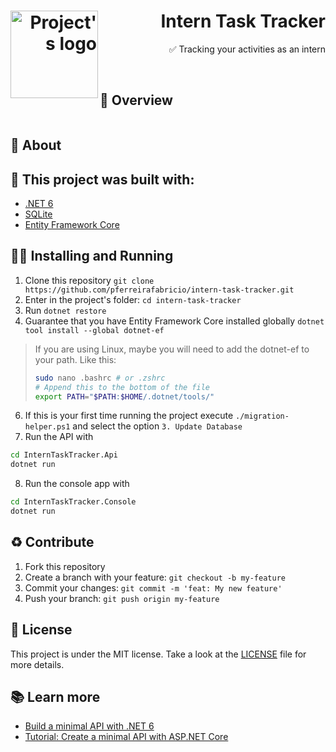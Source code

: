 <h1 align="right">
  <img alt="Project's logo" src="https://github.com/pferreirafabricio/intern-task-tracker/assets/42717522/fc06f417-9dd0-45de-9b7b-bf0fdf4ee723" width="140px" align="left" />
  Intern Task Tracker
</h1>

<p align="right">
  ✅ Tracking your activities as an intern
  <br />
</p>
<br/>

## 👀 Overview

<div>
  <img alt="" src="" width="" />
</div>

## 📖 About

## 🧱 This project was built with:

- [.NET 6](https://dotnet.microsoft.com/pt-br/download/dotnet/6.0)
- [SQLite](https://www.sqlite.org/index.html)
- [Entity Framework Core](https://github.com/dotnet/efcore)

## 🚶‍♂️ Installing and Running

1.  Clone this repository `git clone https://github.com/pferreirafabricio/intern-task-tracker.git`
2.  Enter in the project's folder: `cd intern-task-tracker`
3.  Run `dotnet restore`
4.  Guarantee that you have Entity Framework Core installed globally `dotnet tool install --global dotnet-ef`
> If you are using Linux, maybe you will need to add the dotnet-ef to your path.
> Like this:
> ```bash
> sudo nano .bashrc # or .zshrc
> # Append this to the bottom of the file
> export PATH="$PATH:$HOME/.dotnet/tools/"
> ```
6.  If this is your first time running the project execute `./migration-helper.ps1` and select the option `3. Update Database`
7.  Run the API with
```bash
cd InternTaskTracker.Api
dotnet run
```
8.  Run the console app with
```bash
cd InternTaskTracker.Console
dotnet run
```

## ♻ Contribute

1.  Fork this repository
2.  Create a branch with your feature: `git checkout -b my-feature`
3.  Commit your changes: `git commit -m 'feat: My new feature'`
4.  Push your branch: `git push origin my-feature`

## :page_with_curl: License

This project is under the MIT license. Take a look at the [LICENSE](LICENSE) file for more details.

## 📚 Learn more

- [Build a minimal API with .NET 6](https://microsoft.github.io/workshop-library/full/intro-minapi/)
- [Tutorial: Create a minimal API with ASP.NET Core](https://learn.microsoft.com/en-us/aspnet/core/tutorials/min-web-api?view=aspnetcore-6.0&tabs=visual-studio)
